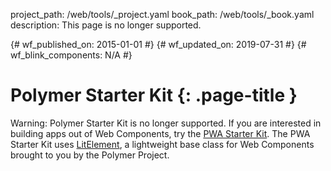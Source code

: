project_path: /web/tools/_project.yaml
book_path: /web/tools/_book.yaml
description: This page is no longer supported.

{# wf_published_on: 2015-01-01 #}
{# wf_updated_on: 2019-07-31 #}
{# wf_blink_components: N/A #}

# Polymer Starter Kit {: .page-title }

Warning: Polymer Starter Kit is no longer supported. If you are interested in
building apps out of Web Components, try the
[PWA Starter Kit](https://pwa-starter-kit.polymer-project.org/). The PWA
Starter Kit uses [LitElement](https://lit-element.polymer-project.org/), a
lightweight base class for Web Components brought to you by the Polymer Project.

&nbsp;
